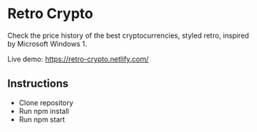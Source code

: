 # Retro Crypto

Check the price history of the best cryptocurrencies, styled retro, inspired by Microsoft Windows 1.

Live demo: https://retro-crypto.netlify.com/

## Instructions 

- Clone repository
- Run npm install
- Run npm start 

